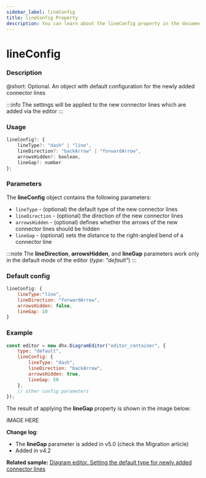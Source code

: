 ```yaml
---
sidebar_label: lineConfig
title: lineConfig Property
description: You can learn about the lineConfig property in the documentation of the DHTMLX JavaScript Diagram library. Browse developer guides and API reference, try out code examples and live demos, and download a free 30-day evaluation version of DHTMLX Diagram.
---
```


# lineConfig

### Description

@short: Optional. An object with default configuration for the newly added connector lines 

:::info
The settings will be applied to the new connector lines which are added via the editor
:::

### Usage

~~~jsx
lineConfig?: {
    lineType?: "dash" | "line",
    lineDirection?: "backArrow" | "forwardArrow",
    arrowsHidden?: boolean,
    lineGap?: number
};
~~~

### Parameters

The **lineConfig** object contains the following parameters:

- `lineType` - (optional) the default type of the new connector lines
- `lineDirection` - (optional) the direction of the new connector lines
- `arrowsHidden` - (optional) defines whether the arrows of the new connector lines should be hidden
- `lineGap` - (optional) sets the distance to the right-angled bend of a connector line

:::note
The **lineDirection**, **arrowsHidden**, and **lineGap** parameters work only in the default mode of the editor (*type: "default"*)
:::

### Default config

~~~jsx
lineConfig: {
    lineType:"line",
    lineDirection: "forwardArrow",
    arrowsHidden: false,
    lineGap: 10
}
~~~

### Example

~~~jsx {2-7}
const editor = new dhx.DiagramEditor("editor_container", {
    type: "default",
    lineConfig: {
        lineType: "dash",
        lineDirection: "backArrow",
        arrowsHidden: true,
        lineGap: 50
    },
    // other config parameters
});
~~~

The result of applying the **lineGap** property is shown in the image below:

IMAGE HERE

**Change log**: 

- The **lineGap** parameter is added in v5.0 (check the Migration article)
- Added in v4.2

**Related sample:** [Diagram editor. Setting the default type for newly added connector lines](https://snippet.dhtmlx.com/22abzn5m)
